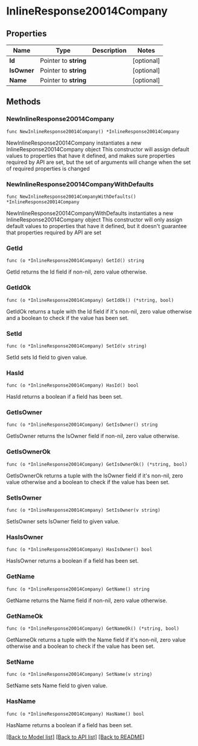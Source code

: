 # InlineResponse20014Company

## Properties

Name | Type | Description | Notes
------------ | ------------- | ------------- | -------------
**Id** | Pointer to **string** |  | [optional] 
**IsOwner** | Pointer to **string** |  | [optional] 
**Name** | Pointer to **string** |  | [optional] 

## Methods

### NewInlineResponse20014Company

`func NewInlineResponse20014Company() *InlineResponse20014Company`

NewInlineResponse20014Company instantiates a new InlineResponse20014Company object
This constructor will assign default values to properties that have it defined,
and makes sure properties required by API are set, but the set of arguments
will change when the set of required properties is changed

### NewInlineResponse20014CompanyWithDefaults

`func NewInlineResponse20014CompanyWithDefaults() *InlineResponse20014Company`

NewInlineResponse20014CompanyWithDefaults instantiates a new InlineResponse20014Company object
This constructor will only assign default values to properties that have it defined,
but it doesn't guarantee that properties required by API are set

### GetId

`func (o *InlineResponse20014Company) GetId() string`

GetId returns the Id field if non-nil, zero value otherwise.

### GetIdOk

`func (o *InlineResponse20014Company) GetIdOk() (*string, bool)`

GetIdOk returns a tuple with the Id field if it's non-nil, zero value otherwise
and a boolean to check if the value has been set.

### SetId

`func (o *InlineResponse20014Company) SetId(v string)`

SetId sets Id field to given value.

### HasId

`func (o *InlineResponse20014Company) HasId() bool`

HasId returns a boolean if a field has been set.

### GetIsOwner

`func (o *InlineResponse20014Company) GetIsOwner() string`

GetIsOwner returns the IsOwner field if non-nil, zero value otherwise.

### GetIsOwnerOk

`func (o *InlineResponse20014Company) GetIsOwnerOk() (*string, bool)`

GetIsOwnerOk returns a tuple with the IsOwner field if it's non-nil, zero value otherwise
and a boolean to check if the value has been set.

### SetIsOwner

`func (o *InlineResponse20014Company) SetIsOwner(v string)`

SetIsOwner sets IsOwner field to given value.

### HasIsOwner

`func (o *InlineResponse20014Company) HasIsOwner() bool`

HasIsOwner returns a boolean if a field has been set.

### GetName

`func (o *InlineResponse20014Company) GetName() string`

GetName returns the Name field if non-nil, zero value otherwise.

### GetNameOk

`func (o *InlineResponse20014Company) GetNameOk() (*string, bool)`

GetNameOk returns a tuple with the Name field if it's non-nil, zero value otherwise
and a boolean to check if the value has been set.

### SetName

`func (o *InlineResponse20014Company) SetName(v string)`

SetName sets Name field to given value.

### HasName

`func (o *InlineResponse20014Company) HasName() bool`

HasName returns a boolean if a field has been set.


[[Back to Model list]](../README.md#documentation-for-models) [[Back to API list]](../README.md#documentation-for-api-endpoints) [[Back to README]](../README.md)


